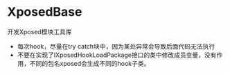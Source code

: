 # XposedBase
开发Xposed模块工具库

- 每次hook，尽量在try catch块中，因为某处异常会导致后面代码无法执行
- 不要在实现了IXposedHookLoadPackage接口的类中修改成员变量，没有作用，不同的包名xposed会生成不同的hook子类。
